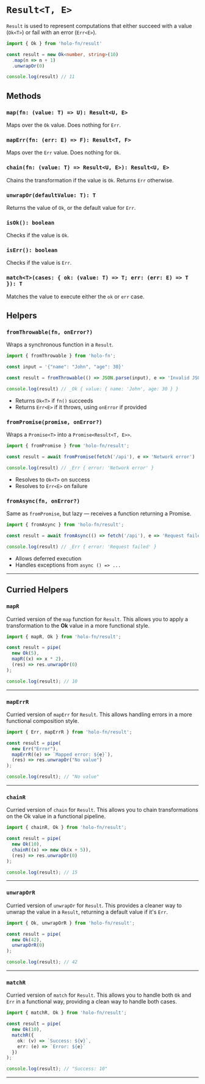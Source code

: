 # `Result<T, E>`

`Result` is used to represent computations that either succeed with a value (`Ok<T>`) or fail with an error (`Err<E>`).

```ts
import { Ok } from 'holo-fn/result'

const result = new Ok<number, string>(10)
  .map(n => n + 1)
  .unwrapOr(0)

console.log(result) // 11
```

## Methods

### `map(fn: (value: T) => U): Result<U, E>`
Maps over the `Ok` value. Does nothing for `Err`.

### `mapErr(fn: (err: E) => F): Result<T, F>`
Maps over the `Err` value. Does nothing for `Ok`.

### `chain(fn: (value: T) => Result<U, E>): Result<U, E>`
Chains the transformation if the value is `Ok`. Returns `Err` otherwise.

### `unwrapOr(defaultValue: T): T`
Returns the value of `Ok`, or the default value for `Err`.

### `isOk(): boolean`
Checks if the value is `Ok`.

### `isErr(): boolean`
Checks if the value is `Err`.

### `match<T>(cases: { ok: (value: T) => T; err: (err: E) => T }): T`
Matches the value to execute either the `ok` or `err` case.

## Helpers

### `fromThrowable(fn, onError?)`

Wraps a synchronous function in a `Result`.

```ts
import { fromThrowable } from 'holo-fn';

const input = '{"name": "John", "age": 30}'

const result = fromThrowable(() => JSON.parse(input), e => 'Invalid JSON')

console.log(result) // _Ok { value: { name: 'John', age: 30 } }
```

- Returns `Ok<T>` if `fn()` succeeds
- Returns `Err<E>` if it throws, using `onError` if provided

### `fromPromise(promise, onError?)`

Wraps a `Promise<T>` into a `Promise<Result<T, E>>`.

```ts
import { fromPromise } from 'holo-fn/result';

const result = await fromPromise(fetch('/api'), e => 'Network error')

console.log(result) // _Err { error: 'Network error' }
```

- Resolves to `Ok<T>` on success
- Resolves to `Err<E>` on failure

### `fromAsync(fn, onError?)`

Same as `fromPromise`, but lazy — receives a function returning a Promise.

```ts
import { fromAsync } from 'holo-fn/result';

const result = await fromAsync(() => fetch('/api'), e => 'Request failed')

console.log(result) // _Err { error: 'Request failed' }
```

- Allows deferred execution
- Handles exceptions from `async () => ...`

---

## Curried Helpers

### `mapR`

Curried version of the `map` function for `Result`. This allows you to apply a transformation to the **Ok** value in a more functional style.

```ts
import { mapR, Ok } from 'holo-fn/result';

const result = pipe(
  new Ok(5),
  mapR((x) => x * 2),
  (res) => res.unwrapOr(0)
);

console.log(result); // 10
```

---

### `mapErrR`

Curried version of `mapErr` for `Result`. This allows handling errors in a more functional composition style.

```ts
import { Err, mapErrR } from 'holo-fn/result';

const result = pipe(
  new Err("Error"),
  mapErrR((e) => `Mapped error: ${e}`),
  (res) => res.unwrapOr("No value")
);

console.log(result); // "No value"
```

---

### `chainR`

Curried version of `chain` for `Result`. This allows you to chain transformations on the Ok value in a functional pipeline.

```ts
import { chainR, Ok } from 'holo-fn/result';

const result = pipe(
  new Ok(10),
  chainR((x) => new Ok(x + 5)),
  (res) => res.unwrapOr(0)
);

console.log(result); // 15
```

---

### `unwrapOrR`

Curried version of `unwrapOr` for `Result`. This provides a cleaner way to unwrap the value in a `Result`, returning a default value if it's `Err`.

```ts
import { Ok, unwrapOrR } from 'holo-fn/result';

const result = pipe(
  new Ok(42),
  unwrapOrR(0)
);

console.log(result); // 42
```

---

### `matchR`

Curried version of `match` for `Result`. This allows you to handle both `Ok` and `Err` in a functional way, providing a clean way to handle both cases.

```ts
import { matchR, Ok } from 'holo-fn/result';

const result = pipe(
  new Ok(10),
  matchR({
    ok: (v) => `Success: ${v}`,
    err: (e) => `Error: ${e}`
  })
);

console.log(result); // "Success: 10"
```

---

